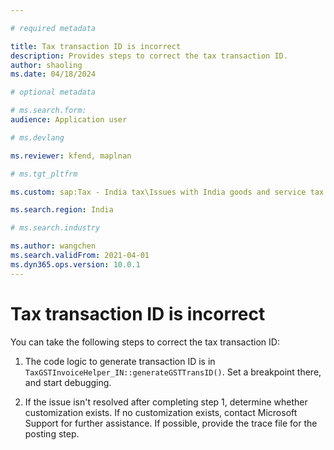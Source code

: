 ```yaml
---

# required metadata

title: Tax transaction ID is incorrect
description: Provides steps to correct the tax transaction ID.
author: shaoling
ms.date: 04/18/2024

# optional metadata

# ms.search.form:
audience: Application user

# ms.devlang

ms.reviewer: kfend, maplnan

# ms.tgt_pltfrm

ms.custom: sap:Tax - India tax\Issues with India goods and service tax (IN GST)

ms.search.region: India

# ms.search.industry

ms.author: wangchen
ms.search.validFrom: 2021-04-01
ms.dyn365.ops.version: 10.0.1
---
```


# Tax transaction ID is incorrect

You can take the following steps to correct the tax transaction ID:

1. The code logic to generate transaction ID is in `TaxGSTInvoiceHelper_IN::generateGSTTransID()`. Set a breakpoint there, and start debugging.

2. If the issue isn't resolved after completing step 1, determine whether customization exists. If no customization exists, contact Microsoft Support for further assistance. If possible, provide the trace file for the posting step.
